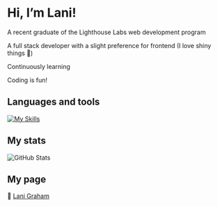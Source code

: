 # Hi, I’m Lani!

A recent graduate of the Lighthouse Labs web development program

A full stack developer with a slight preference for frontend (I love shiny things 🌟)

Continuously learning

Coding is fun!

## Languages and tools

[![My Skills](https://skillicons.dev/icons?i=postgres,nodejs,express,js,html,css,react,bootstrap,materialui,ruby,rails)](https://skillicons.dev)

## My stats
![GitHub Stats](https://github-readme-stats.vercel.app/api/top-langs/?username=oatmilkies&theme=solarized-dark&show_icons=true&hide_border=true&layout=compact)

## My page
🔗 [Lani Graham](https://oatmilkies.github.io/)
